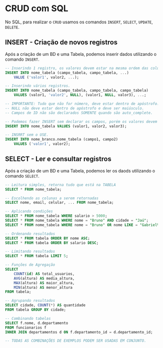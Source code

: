 # CRUD com SQL

No SQL, para realizar o `CRUD` usamos os comandos `INSERT`, `SELECT`, `UPDATE`, `DELETE`.

## INSERT - Criação de novos registros
Após a criação de um BD e uma Tabela, podemos inserir dados utilizando o comando `INSERT`.

```sql
-- Inserindo 1 registro, os valores devem estar na mesma ordem das colunas declaradas e na mesma quantidade.
INSERT INTO nome_tabela (campo_tabela, campo_tabela, ...)
    VALUE ('valor1', valor2, ...);

-- Inserindo vários registros.
INSERT INTO nome_tabela (campo_tabela, campo_tabela, campo_tabela)
    VALUES (valor1, 'valor2', NULL), (valor1, NULL, valor3), ...;

-- IMPORTANTE: Tudo que não for número, deve estar dentro de apóstrofo.
-- NULL não deve estar dentro de apóstrofo e deve ser maiúsculo.
-- Campos de ID não são declarados SOMENTE quando são auto_complete.

-- Podemos fazer INSERT sem declarar os campos, porém os valores devem estar na mesma ordem dos campos da tabela (DIFICILMENTE É UTILIZADO)
INSERT INTO nome_tabela VALUES (valor1, valor2, valor3);

-- INSRRT sem o USE.
INSERT INTO nome_branco.nome_tabela (campo1, campo2)
    VALUES ('valor1', valor2);
```

## SELECT - Ler e consultar registros
Após a criação de um BD e uma Tabela, podemos ler os daods utilizando o comando `SELECT`.
```sql
-- Leitura simples, retorna tudo que está na TABELA
SELECT * FROM nome_tabela;

-- Escolhendo as colunas a serem retornadas
SELECT nome, email, celular, ... FROM nome_tabela;

-- Aplicando condições
SELECT * FROM nome_tabela WHERE salario > 5000;
SELECT * FROM nome_tabela WHERE nome = "Bruno" AND cidade = "Jaú";
SELECT * FROM nome_tabela WHERE nome = "Bruno" OR nome LIKE = "Gabriel%";

-- Ordenando resultados
SELECT * FROM tabela ORDER BY nome ASC;
SELECT * FROM tabela ORDER BY salario DESC;

-- Limitando resultados
SELECT * FROM tabela LIMIT 5;

-- Funções de Agregação
SELECT 
    COUNT(id) AS total_usuarios,
    AVG(altura) AS media_altura,
    MAX(altura) AS maior_altura,
    MIN(altura) AS menor_altura
FROM tabela;

-- Agrupando resultados
SELECT cidade, COUNT(*) AS quantidade 
FROM tabela GROUP BY cidade;

-- Combinando tabelas
SELECT f.nome, d.departamento
FROM funcionarios f
INNER JOIN departamentos d ON f.departamento_id = d.departamento_id;

-- TODAS AS COMBINAÇÕES DE EXEMPLOS PODEM SER USADAS EM CONJUNTO.
```